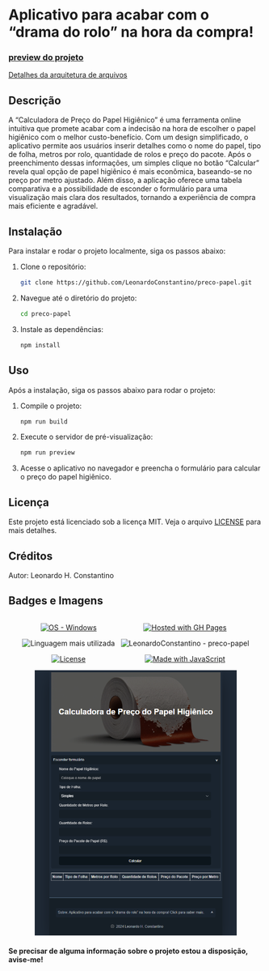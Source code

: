 # Aplicativo para acabar com o “drama do rolo” na hora da compra!

### [preview do projeto](https://leonardoconstantino.github.io/preco-papel/)

[Detalhes da arquitetura de arquivos](https://github.com/LeonardoConstantino/preco-papel/blob/master/estrutura.md)

## Descrição

A “Calculadora de Preço do Papel Higiênico” é uma ferramenta online intuitiva que promete acabar com a indecisão na hora de escolher o papel higiênico com o melhor custo-benefício. Com um design simplificado, o aplicativo permite aos usuários inserir detalhes como o nome do papel, tipo de folha, metros por rolo, quantidade de rolos e preço do pacote. Após o preenchimento dessas informações, um simples clique no botão “Calcular” revela qual opção de papel higiênico é mais econômica, baseando-se no preço por metro ajustado. Além disso, a aplicação oferece uma tabela comparativa e a possibilidade de esconder o formulário para uma visualização mais clara dos resultados, tornando a experiência de compra mais eficiente e agradável.

## Instalação

Para instalar e rodar o projeto localmente, siga os passos abaixo:

1. Clone o repositório:

   ```bash
   git clone https://github.com/LeonardoConstantino/preco-papel.git
   ```

2. Navegue até o diretório do projeto:

   ```bash
   cd preco-papel
   ```

3. Instale as dependências:

   ```bash
   npm install
   ```

## Uso

Após a instalação, siga os passos abaixo para rodar o projeto:

1. Compile o projeto:

   ```bash
   npm run build
   ```

2. Execute o servidor de pré-visualização:

   ```bash
   npm run preview
   ```

3. Acesse o aplicativo no navegador e preencha o formulário para calcular o preço do papel higiênico.

## Licença

Este projeto está licenciado sob a licença MIT. Veja o arquivo [LICENSE](https://github.com/LeonardoConstantino/preco-papel/blob/master/LICENSE.txt) para mais detalhes.

## Créditos

Autor: Leonardo H. Constantino

## Badges e Imagens

<div style="display: flex; justify-content: center; gap: 12px" >

<div align="center">

[![OS - Windows](https://img.shields.io/badge/OS-Windows-blue?logo=windows&logoColor=white)](https://www.microsoft.com/ 'Go to Microsoft homepage')

![Linguagem mais utilizada](https://img.shields.io/github/languages/top/LeonardoConstantino/preco-papel)

[![License](https://img.shields.io/badge/License-MIT-blue)](#license)

</div>

<div align="center">

[![Hosted with GH Pages](https://img.shields.io/badge/Hosted_with-GitHub_Pages-blue?logo=github&logoColor=white)](https://pages.github.com/ 'Go to GitHub Pages homepage')

![LeonardoConstantino - preco-papel](https://img.shields.io/static/v1?label=LeonardoConstantino&message=preco-papel&color=blue&logo=github)

[![Made with JavaScript](https://img.shields.io/badge/Made_with-JavaScript-blue?logo=javascript&logoColor=white)](https://www.javascript.com/ 'Go to JavaScript homepage')

</div>

</div>

<div align="center">
    <img src="https://raw.githubusercontent.com/LeonardoConstantino/preco-papel/master/src/assets/images/print.png" alt="Sample screenshot" width="400">
</div>

#### Se precisar de alguma informação sobre o projeto estou a disposição, avise-me!
